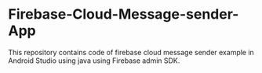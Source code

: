 # Firebase-Cloud-Message-sender-App
This repository contains code of firebase cloud message sender example in Android Studio using java using Firebase admin SDK.
